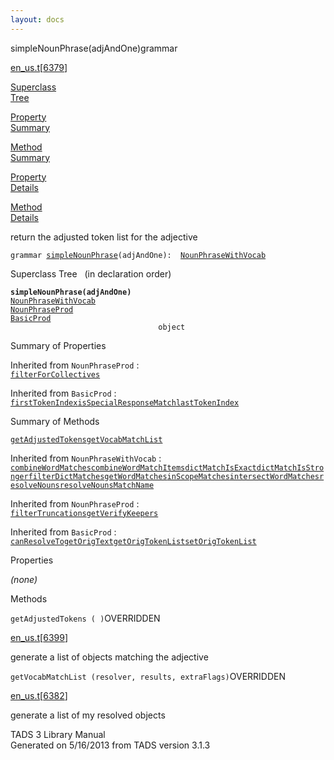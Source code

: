 ```yaml
---
layout: docs
---
```

<span class="title">simpleNounPhrase(adjAndOne)</span><span class="type">grammar</span>

[en_us.t](../file/en_us.t.html)\[[6379](../source/en_us.t.html#6379)\]

[Superclass  
Tree](#_SuperClassTree_)

[Property  
Summary](#_PropSummary_)

[Method  
Summary](#_MethodSummary_)

[Property  
Details](#_Properties_)

[Method  
Details](#_Methods_)



return the adjusted token list for the adjective

`grammar `<span class="gramalt">[`simpleNounPhrase`](../object/simpleNounPhrase.html)`(adjAndOne)`</span>` :   `[`NounPhraseWithVocab`](../object/NounPhraseWithVocab.html)



<span id="_SuperClassTree_"></span>



<span class="hdln">Superclass Tree</span>   (in declaration order)



**`simpleNounPhrase(adjAndOne)`**  
[`NounPhraseWithVocab`](../object/NounPhraseWithVocab.html)  
[`NounPhraseProd`](../object/NounPhraseProd.html)  
[`BasicProd`](../object/BasicProd.html)  
`                                 object`  
<span id="_PropSummary_"></span>



<span class="hdln">Summary of Properties</span>  







Inherited from `NounPhraseProd` :  
[`filterForCollectives`](../object/NounPhraseProd.html#filterForCollectives)

Inherited from `BasicProd` :  
[`firstTokenIndex`](../object/BasicProd.html#firstTokenIndex)[`isSpecialResponseMatch`](../object/BasicProd.html#isSpecialResponseMatch)[`lastTokenIndex`](../object/BasicProd.html#lastTokenIndex)

<span id="_MethodSummary_"></span>



<span class="hdln">Summary of Methods</span>  



[`getAdjustedTokens`](#getAdjustedTokens)[`getVocabMatchList`](#getVocabMatchList)

Inherited from `NounPhraseWithVocab` :  
[`combineWordMatches`](../object/NounPhraseWithVocab.html#combineWordMatches)[`combineWordMatchItems`](../object/NounPhraseWithVocab.html#combineWordMatchItems)[`dictMatchIsExact`](../object/NounPhraseWithVocab.html#dictMatchIsExact)[`dictMatchIsStronger`](../object/NounPhraseWithVocab.html#dictMatchIsStronger)[`filterDictMatches`](../object/NounPhraseWithVocab.html#filterDictMatches)[`getWordMatches`](../object/NounPhraseWithVocab.html#getWordMatches)[`inScopeMatches`](../object/NounPhraseWithVocab.html#inScopeMatches)[`intersectWordMatches`](../object/NounPhraseWithVocab.html#intersectWordMatches)[`resolveNouns`](../object/NounPhraseWithVocab.html#resolveNouns)[`resolveNounsMatchName`](../object/NounPhraseWithVocab.html#resolveNounsMatchName)

Inherited from `NounPhraseProd` :  
[`filterTruncations`](../object/NounPhraseProd.html#filterTruncations)[`getVerifyKeepers`](../object/NounPhraseProd.html#getVerifyKeepers)

Inherited from `BasicProd` :  
[`canResolveTo`](../object/BasicProd.html#canResolveTo)[`getOrigText`](../object/BasicProd.html#getOrigText)[`getOrigTokenList`](../object/BasicProd.html#getOrigTokenList)[`setOrigTokenList`](../object/BasicProd.html#setOrigTokenList)

<span id="_Properties_"></span>



<span class="hdln">Properties</span>  



*(none)* <span id="_Methods_"></span>



<span class="hdln">Methods</span>  



<span id="getAdjustedTokens"></span>

`getAdjustedTokens ( )`<span class="rem">OVERRIDDEN</span>

[en_us.t](../file/en_us.t.html)\[[6399](../source/en_us.t.html#6399)\]



generate a list of objects matching the adjective



<span id="getVocabMatchList"></span>

`getVocabMatchList (resolver, results, extraFlags)`<span class="rem">OVERRIDDEN</span>

[en_us.t](../file/en_us.t.html)\[[6382](../source/en_us.t.html#6382)\]



generate a list of my resolved objects





TADS 3 Library Manual  
Generated on 5/16/2013 from TADS version 3.1.3


